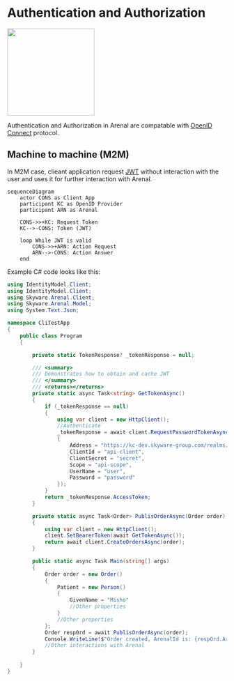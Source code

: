 # Authentication and Authorization

<img src="https://user-images.githubusercontent.com/10154711/224516759-74950b1c-4e18-431f-a867-89dfe80ee126.png" width=200px>

Authentication and Authorization in Arenal are compatable with [OpenID Connect](https://openid.net/connect/) protocol.

## Machine to machine (M2M)

In M2M case, clieant application request [JWT](https://jwt.io/) without interaction with the user and uses it for further interaction with Arenal.

```mermaid
sequenceDiagram
    actor CONS as Client App
    participant KC as OpenID Provider
    participant ARN as Arenal

    CONS->>+KC: Request Token
    KC-->-CONS: Token (JWT)

    loop While JWT is valid
        CONS->>+ARN: Action Request
        ARN-->-CONS: Action Answer
    end
```

Example C# code looks like this:

```c#
using IdentityModel.Client;
using IdentityModel.Client;
using Skyware.Arenal.Client;
using Skyware.Arenal.Model;
using System.Text.Json;

namespace CliTestApp
{
    public class Program
    {

        private static TokenResponse? _tokenResponse = null;

        /// <summary>
        /// Demonstrates how to obtain and cache JWT
        /// </summary>
        /// <returns></returns>
        private static async Task<string> GetTokenAsync()
        {
            if (_tokenResponse == null)
            {
                using var client = new HttpClient();
                //Authenticate
                _tokenResponse = await client.RequestPasswordTokenAsync(new PasswordTokenRequest
                {
                    Address = "https://kc-dev.skyware-group.com/realms/arenal-dev/protocol/openid-connect/token",
                    ClientId = "api-client",
                    ClientSecret = "secret",
                    Scope = "api-scope",
                    UserName = "user",
                    Password = "password"
                });
            }
            return _tokenResponse.AccessToken;
        }

        private static async Task<Order> PublisOrderAsync(Order order)
        {
            using var client = new HttpClient();
            client.SetBearerToken(await GetTokenAsync());
            return await client.CreateOrdersAsync(order);
        }

        public static async Task Main(string[] args)
        {
            Order order = new Order()
            {
                Patient = new Person() 
                { 
                    GivenName = "Misho" 
                    //Other properties
                }
                //Other properties
            };
            Order respOrd = await PublisOrderAsync(order);
            Console.WriteLine($"Order created, ArenalId is: {respOrd.ArenalId}");
            //Other interactions with Arenal
        }
       
    }
}

```
